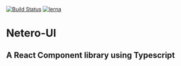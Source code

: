 [![Build Status](https://travis-ci.org/datdevboi/netero.svg?branch=master)](https://travis-ci.org/datdevboi/netero)
[![lerna](https://img.shields.io/badge/maintained%20with-lerna-cc00ff.svg)](https://lernajs.io/)

# Netero-UI

## A React Component library using Typescript

